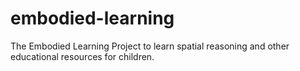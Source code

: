 # embodied-learning
The Embodied Learning Project to learn spatial reasoning and other educational resources for children.
